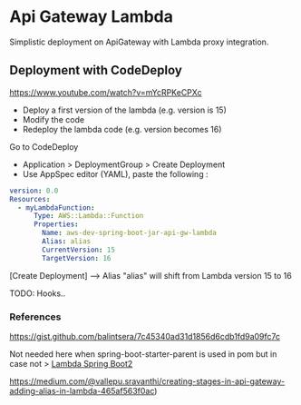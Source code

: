 # Api Gateway Lambda
 
Simplistic deployment on ApiGateway with Lambda proxy integration.

## Deployment with CodeDeploy

https://www.youtube.com/watch?v=mYcRPKeCPXc

- Deploy a first version of the lambda (e.g. version is 15)
- Modify the code
- Redeploy the lambda code (e.g. version becomes 16)

Go to CodeDeploy
- Application > DeploymentGroup > Create Deployment
- Use AppSpec editor (YAML), paste the following :

```yaml
version: 0.0
Resources:
  - myLambdaFunction:
      Type: AWS::Lambda::Function
      Properties:
        Name: aws-dev-spring-boot-jar-api-gw-lambda
        Alias: alias
        CurrentVersion: 15
        TargetVersion: 16
```
[Create Deployment] --> Alias "alias" will shift from Lambda version 15 to 16

TODO: Hooks..

### References

https://gist.github.com/balintsera/7c45340ad31d1856d6cdb1fd9a09fc7c

Not needed here when spring-boot-starter-parent is used in pom but in case not > 
[Lambda Spring Boot2](https://github.com/awslabs/aws-serverless-java-container/wiki/Quick-start---Spring-Boot2)

https://medium.com/@vallepu.sravanthi/creating-stages-in-api-gateway-adding-alias-in-lambda-465af563f0ac)